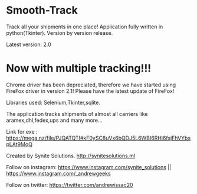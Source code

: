 # Smooth-Track
Track all your shipments in one place! Application fully written in python(Tkinter).
Version by version release.

Latest version: 2.0
# Now with multiple tracking!!!
Chrome driver has been depreciated, therefore we have started using FireFox driver in version 2.1!
Please have the latest update of FireFox!

Libraries used: Selenium,Tkinter,sqlite.

The application tracks shipments of almost all carriers like aramex,dhl,fedex,ups and many more...

Link for exe : <https://mega.nz/file/PJQATQTI#kF0ySC8uVx6bQDJ5L6WBI6RHi6fsjFhVYbspLAt9MoQ>

Created by Synite Solutions. <http://synitesolutions.ml>

Follow on instagram: <https://www.instagram.com/synite_solutions> || <https://www.instagram.com/_andrewgeeks>

Follow on twitter: <https://twitter.com/andrewissac20>
